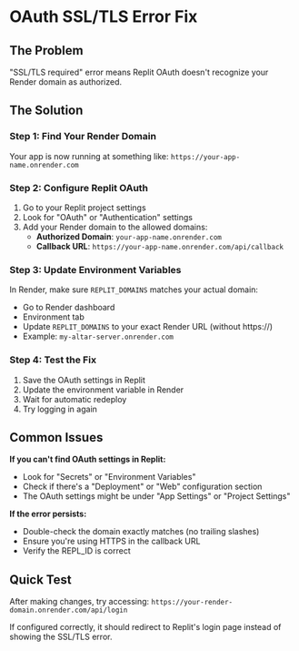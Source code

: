 # OAuth SSL/TLS Error Fix

## The Problem
"SSL/TLS required" error means Replit OAuth doesn't recognize your Render domain as authorized.

## The Solution

### Step 1: Find Your Render Domain
Your app is now running at something like: `https://your-app-name.onrender.com`

### Step 2: Configure Replit OAuth
1. Go to your Replit project settings
2. Look for "OAuth" or "Authentication" settings
3. Add your Render domain to the allowed domains:
   - **Authorized Domain**: `your-app-name.onrender.com`
   - **Callback URL**: `https://your-app-name.onrender.com/api/callback`

### Step 3: Update Environment Variables
In Render, make sure `REPLIT_DOMAINS` matches your actual domain:
- Go to Render dashboard
- Environment tab
- Update `REPLIT_DOMAINS` to your exact Render URL (without https://)
- Example: `my-altar-server.onrender.com`

### Step 4: Test the Fix
1. Save the OAuth settings in Replit
2. Update the environment variable in Render
3. Wait for automatic redeploy
4. Try logging in again

## Common Issues

**If you can't find OAuth settings in Replit:**
- Look for "Secrets" or "Environment Variables"
- Check if there's a "Deployment" or "Web" configuration section
- The OAuth settings might be under "App Settings" or "Project Settings"

**If the error persists:**
- Double-check the domain exactly matches (no trailing slashes)
- Ensure you're using HTTPS in the callback URL
- Verify the REPL_ID is correct

## Quick Test
After making changes, try accessing:
`https://your-render-domain.onrender.com/api/login`

If configured correctly, it should redirect to Replit's login page instead of showing the SSL/TLS error.